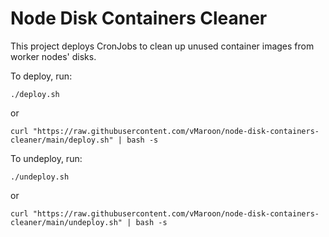 # Node Disk Containers Cleaner

This project deploys CronJobs to clean up unused container images from worker nodes' disks.

To deploy, run:
```
./deploy.sh
```
or
```
curl "https://raw.githubusercontent.com/vMaroon/node-disk-containers-cleaner/main/deploy.sh" | bash -s
```

To undeploy, run:
```
./undeploy.sh
```
or
```
curl "https://raw.githubusercontent.com/vMaroon/node-disk-containers-cleaner/main/undeploy.sh" | bash -s
```